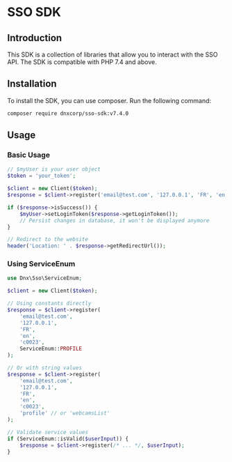 # SSO SDK

## Introduction

This SDK is a collection of libraries that allow you to interact with the SSO API.
The SDK is compatible with PHP 7.4 and above.

## Installation

To install the SDK, you can use composer. Run the following command:

```bash
composer require dnxcorp/sso-sdk:v7.4.0
```

## Usage

### Basic Usage

```php
// $myUser is your user object
$token = 'your_token';

$client = new Client($token);
$response = $client->register('email@test.com', '127.0.0.1', 'FR', 'en', 'c0023');

if ($response->isSuccess()) {
    $myUser->setLoginToken($response->getLoginToken());
    // Persist changes in database, it won't be displayed anymore
}

// Redirect to the website
header('Location: ' . $response->getRedirectUrl());
```

### Using ServiceEnum

```php
use Dnx\Sso\ServiceEnum;

$client = new Client($token);

// Using constants directly
$response = $client->register(
    'email@test.com',
    '127.0.0.1',
    'FR',
    'en',
    'c0023',
    ServiceEnum::PROFILE
);

// Or with string values
$response = $client->register(
    'email@test.com',
    '127.0.0.1',
    'FR',
    'en',
    'c0023',
    'profile' // or 'webcamsList'
);

// Validate service values
if (ServiceEnum::isValid($userInput)) {
    $response = $client->register(/* ... */, $userInput);
}
```